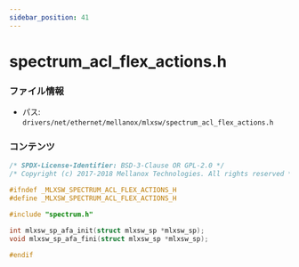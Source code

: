 ```yaml
---
sidebar_position: 41
---
```

# spectrum_acl_flex_actions.h

### ファイル情報

- パス: `drivers/net/ethernet/mellanox/mlxsw/spectrum_acl_flex_actions.h`

### コンテンツ

```h
/* SPDX-License-Identifier: BSD-3-Clause OR GPL-2.0 */
/* Copyright (c) 2017-2018 Mellanox Technologies. All rights reserved */

#ifndef _MLXSW_SPECTRUM_ACL_FLEX_ACTIONS_H
#define _MLXSW_SPECTRUM_ACL_FLEX_ACTIONS_H

#include "spectrum.h"

int mlxsw_sp_afa_init(struct mlxsw_sp *mlxsw_sp);
void mlxsw_sp_afa_fini(struct mlxsw_sp *mlxsw_sp);

#endif

```
